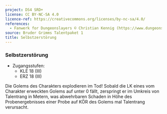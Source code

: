 ```yaml
---
project: DS4 SRD+
license: CC BY-NC-SA 4.0
licence-ref: https://creativecommons.org/licenses/by-nc-sa/4.0/
references: 
  - Fanwerk for Dungeonslayers © Christian Kennig (https://www.dungeonslayers.net/)
source: Bruder Grimms Talentpaket 1
title: Selbstzerstörung
---
```


### Selbstzerstörung

- Zugangsstufen:
  - KLE 18 (III)
  - ERZ 18 (III)

Die Golems des Charakters explodieren im Tod! Sobald die LK eines vom Charakter erweckten Golems auf unter 0 fällt, zerspringt er im Umkreis von Talentrang in Metern, was abwehrbaren Schaden in Höhe des Probenergebnisses einer Probe auf KÖR des Golems mal Talentrang verursacht.

